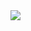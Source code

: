 <img align="" src="https://github-readme-stats.vercel.app/api?username=oliveraemmer&count_private=true&theme=vue&show_icons=true&hide_title=false&count_private=true&include_all_commits=true" />
